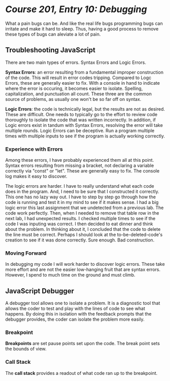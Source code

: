 # *Course 201, Entry 10: Debugging*

What a pain bugs can be. And like the real life bugs programming bugs can irritate and make it hard to sleep. Thus, having a good process to remove these types of bugs can aleviate a lot of pain.

## Troubleshooting JavaScript

There are two main types of errors. Syntax Errors and Logic Errors.

**Syntax Errors**: an error resulting from a fundamental improper construction of the code. This will result in error codes tripping. Compared to Logc Errors, these are generally easier to fix. With a console in hand to indicate where the error is occuring, it becomes easier to isolate. Spelling, capitalization, and punctuation all count. These three are the common source of problems, as usually one won't be so far off on syntax.

**Logic Errors**: the code is technically legal, but the results are not as desired. These are difficult. One needs to typically go to the effort to review code thoroughly to isolate the code that was written incorrectly. In addition, if Logic errors exist in tandum with Syntax Errors, resolving the error will take multiple rounds. Logic Errors can be deceptive. Run a program multiple times with multiple inputs to see if the program is actually working correctly.

### Experience with Errors

Among these errors, I have probably experienced them all at this point. Syntax errors resulting from missing a bracket, not declaring a variable correctly via "const" or "let". These are generally easy to fix. The console log makes it easy to discover.

The logic errors are harder. I have to really understand what each code does in the program. And, I need to be sure that I constructed it correctly. This one has no lazy way out. I have to step by step go through how the code is running and test it in my mind to see if it makes sense. I had a big logic error this last assignment that we undetected from a previous lab. The code work perfectly. Then, when I needed to remove that table row in the next lab, I had unexpected results. I checked multiple times to see if the code I was inputing was correct. I then decided to eat dinner and think about the problem. In thinking about it, I concluded that the code to delete the line must be correct. Perhaps I should look at the to-be-deleted-code's creation to see if it was done correctly. Sure enough. Bad construction.

### Moving Forward

In debugging my code I will work harder to discover logic errors. These take more effort and are not the easier low-hanging fruit that are syntax errors. However, I spend to much time on the ground and must climb.

## JavaScript Debugger

A debugger tool allows one to isolate a problem. It is a diagnostic tool that allows the coder to test and play with the lines of code to see what happens. By doing this in isolation with the feedback prompts that the debugger provides, the coder can isolate the problem more easily. 

### Breakpoint

**Breakpoints** are set pause points set upon the code. The break point sets the bounds of view.

### Call Stack

The **call stack** provides a readout of what code ran up to the breakpoint. 
